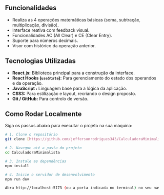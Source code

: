##  Funcionalidades

* Realiza as 4 operações matemáticas básicas (soma, subtração, multiplicação, divisão).
* Interface reativa com feedback visual.
* Funcionalidades AC (All Clear) e CE (Clear Entry).
* Suporte para números decimais.
* Visor com histórico da operação anterior.

## Tecnologias Utilizadas

* **React.js:** Biblioteca principal para a construção da interface.
* **React Hooks (`useState`):** Para gerenciamento do estado dos operandos e da operação.
* **JavaScript :** Linguagem base para a lógica da aplicação.
* **CSS3:** Para estilização e layout, recriando o design proposto.
* **Git / GitHub:** Para controlo de versão.

##  Como Rodar Localmente

Siga os passos abaixo para executar o projeto na sua máquina:

```bash
# 1. Clone o repositório
git clone [https://github.com/jeffersonrodrigues343/CalculadoraMinimalista.git](https://github.com/jeffersonrodrigues343/CalculadoraMinimalista.git)

# 2. Navegue até a pasta do projeto
cd CalculadoraMinimalista

# 3. Instale as dependências
npm install

# 4. Inicie o servidor de desenvolvimento
npm run dev

Abra http://localhost:5173 (ou a porta indicada no terminal) no seu navegador.
